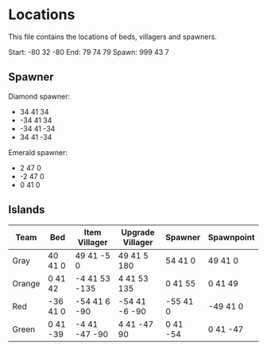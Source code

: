 # Locations
This file contains the locations of beds, villagers and spawners.

Start: -80 32 -80
End: 79 74 79
Spawn: 999 43 7

## Spawner
Diamond spawner:
- 34 41 34
- -34 41 34
- -34 41 -34
- 34 41 -34

Emerald spawner:
- 2 47 0
- -2 47 0
- 0 41 0

## Islands
| Team   | Bed      | Item Villager | Upgrade Villager | Spawner  | Spawnpoint |
| ------ | -------- | ------------- | ---------------- | -------- | ---------- |
| Gray   | 40 41 0  | 49 41 -5 0    | 49 41 5 180      | 54 41 0  | 49 41 0    |
| Orange | 0 41 42  | -4 41 53 -135 | 4 41 53 135      | 0 41 55  | 0 41 49    |
| Red    | -36 41 0 | -54 41 6 -90  | -54 41 -6 -90    | -55 41 0 | -49 41 0   |
| Green  | 0 41 -39 | -4 41 -47 -90 | 4 41 -47 90      | 0 41 -54 | 0 41 -47   |